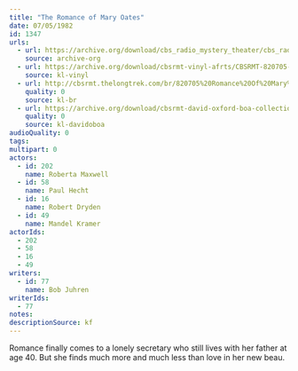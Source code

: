 ```yaml
---
title: "The Romance of Mary Oates"
date: 07/05/1982
id: 1347
urls: 
  - url: https://archive.org/download/cbs_radio_mystery_theater/cbs_radio_mystery_theater-1301-1350.zip/cbs_radio_mystery_theater-1301-1350%2Fcbsrmt_1347_the_romance_of_mary_oates.mp3
    source: archive-org
  - url: https://archive.org/download/cbsrmt-vinyl-afrts/CBSRMT-820705-1347-The-Romance-Of-Mary-Oates_afrts.mp3
    source: kl-vinyl
  - url: http://cbsrmt.thelongtrek.com/br/820705%20Romance%20Of%20Mary%20Oates%20-%20WBBM.mp3
    quality: 0
    source: kl-br
  - url: https://archive.org/download/cbsrmt-david-oxford-boa-collection/CBSRMT-820705-1347-The-Romance-of-Mary-Oates-(AFRTS)-(256-44)-{BoA}.mp3
    quality: 0
    source: kl-davidoboa
audioQuality: 0
tags: 
multipart: 0
actors:  
  - id: 202
    name: Roberta Maxwell  
  - id: 58
    name: Paul Hecht  
  - id: 16
    name: Robert Dryden  
  - id: 49
    name: Mandel Kramer
actorIds:  
  - 202  
  - 58  
  - 16  
  - 49
writers:  
  - id: 77
    name: Bob Juhren
writerIds:  
  - 77
notes: 
descriptionSource: kf
---
```

Romance finally comes to a lonely secretary who still lives with her father at age 40. But she finds much more and much less than love in her new beau.